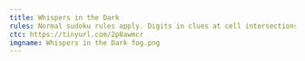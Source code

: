 ```yaml
---
title: Whispers in the Dark
rules: Normal sudoku rules apply. Digits in clues at cell intersections must appear in the surrounding 4 cells. Adjacent digits along green lines must differ by at least 5.
ctc: https://tinyurl.com/2p8awmcr
imgname: Whispers in the Dark fog.png
---
```

